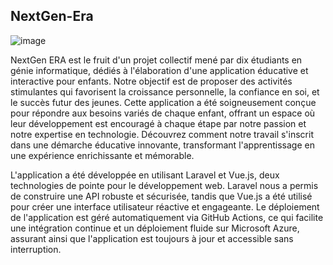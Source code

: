 ## NextGen-Era


![image](https://github.com/ibtissamaidoun/NextGen-Era-/assets/159814656/ca71d303-7807-499d-a34b-d39b6061ace8)


NextGen ERA est le fruit d'un projet collectif mené par dix étudiants en génie informatique, dédiés à l'élaboration d'une application éducative et interactive pour enfants. Notre objectif est de proposer des activités stimulantes qui favorisent la croissance personnelle, la confiance en soi, et le succès futur des jeunes. Cette application a été soigneusement conçue pour répondre aux besoins variés de chaque enfant, offrant un espace où leur développement est encouragé à chaque étape par notre passion et notre expertise en technologie. Découvrez comment notre travail s'inscrit dans une démarche éducative innovante, transformant l'apprentissage en une expérience enrichissante et mémorable.

L'application a été développée en utilisant Laravel et Vue.js, deux technologies de pointe pour le développement web. Laravel nous a permis de construire une API robuste et sécurisée, tandis que Vue.js a été utilisé pour créer une interface utilisateur réactive et engageante. Le déploiement de l'application est géré automatiquement via GitHub Actions, ce qui facilite une intégration continue et un déploiement fluide sur Microsoft Azure, assurant ainsi que l'application est toujours à jour et accessible sans interruption.
